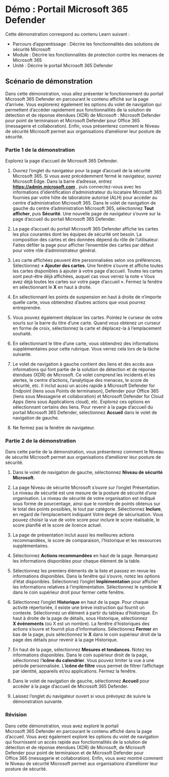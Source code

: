<!---
---
Démonstration : Titre : « Portail Microsoft 365 Defender » Module : « Parcours d’apprentissage : Décrire les fonctionnalités des solutions de sécurité Microsoft ; Module 4 : Décrire les fonctionnalités de protection contre les menaces de Microsoft 365 ; Unité 7 : Décrire le portail Microsoft 365 Defender »
---
--->

# Démo : Portail Microsoft 365 Defender

Cette démonstration correspond au contenu Learn suivant :

- Parcours d’apprentissage : Décrire les fonctionnalités des solutions de sécurité Microsoft
- Module : Décrire les fonctionnalités de protection contre les menaces de Microsoft 365
- Unité : Décrire le portail Microsoft 365 Defender

## Scénario de démonstration

Dans cette démonstration, vous allez présenter le fonctionnement du portail Microsoft 365 Defender en parcourant le contenu affiché sur la page d’arrivée. Vous explorerez également les options du volet de navigation qui permettent d’accéder rapidement aux fonctionnalités de la solution de détection et de réponse étendues (XDR) de Microsoft : Microsoft Defender pour point de terminaison et Microsoft Defender pour Office 365 (messagerie et collaboration).  Enfin, vous présenterez comment le Niveau de sécurité Microsoft permet aux organisations d’améliorer leur posture de sécurité.

### Partie 1 de la démonstration

Explorez la page d’accueil de Microsoft 365 Defender.

1. Ouvrez l’onglet du navigateur pour la page d’accueil de la sécurité Microsoft 365.  Si vous avez précédemment fermé le navigateur, ouvrez Microsoft Edge. Dans la barre d’adresse, entrez **https://admin.microsoft.com** , puis connectez-vous avec les informations d’identification d’administrateur du locataire Microsoft 365 fournies par votre hôte de laboratoire autorisé (ALH) pour accéder au centre d’administration Microsoft 365. Dans le volet de navigation de gauche du centre d’administration Microsoft 365, sélectionnez **Tout afficher**, puis **Sécurité**.  Une nouvelle page de navigateur s’ouvre sur la page d’accueil du portail Microsoft 365 Defender.  

1. La page d’accueil du portail Microsoft 365 Defender affiche les cartes les plus courantes dont les équipes de sécurité ont besoin. La composition des cartes et des données dépend du rôle de l’utilisateur. Faites défiler la page pour afficher l’ensemble des cartes par défaut pour votre rôle d’administrateur général.

1. Les carte affichées peuvent être personnalisées selon vos préférences.  Sélectionnez **+ Ajouter des cartes**. Une fenêtre s’ouvre et affiche toutes les cartes disponibles à ajouter à votre page d’accueil.  Toutes les cartes sont peut-être déjà affichées, auquel cas vous verrez la note « Vous avez déjà toutes les cartes sur votre page d’accueil ». Fermez la fenêtre en sélectionnant le **X** en haut à droite.

1. En sélectionnant les points de suspension en haut à droite de n’importe quelle carte, vous obtiendrez d’autres actions que vous pourrez entreprendre.  

1. Vous pouvez également déplacer les cartes. Pointez le curseur de votre souris sur la barre du titre d’une carte. Quand vous obtenez un curseur en forme de croix, sélectionnez la carte et déplacez-la à l’emplacement souhaité.

1. En sélectionnant le titre d’une carte, vous obtiendrez des informations supplémentaires pour cette rubrique. Vous verrez cela lors de la tâche suivante.

1. Le volet de navigation à gauche contient des liens et des accès aux informations qui font partie de la solution de détection et de réponse étendues (XDR) de Microsoft. Ce volet comprend les incidents et les alertes, le centre d’actions, l’analytique des menaces, le score de sécurité, etc.  Il inclut aussi un accès rapide à Microsoft Defender for Endpoint (liens sous Points de terminaison), Defender pour Office 365 (liens sous Messagerie et collaboration) et Microsoft Defender for Cloud Apps (liens sous Applications cloud), etc.  Explorez ces options en sélectionnant certains des liens.   Pour revenir à la page d’accueil du portail Microsoft 365 Defender, sélectionnez **Accueil** dans le volet de navigation de gauche.

1. Ne fermez pas la fenêtre de navigateur.

### Partie 2 de la démonstration

Dans cette partie de la démonstration, vous présenterez comment le Niveau de sécurité Microsoft permet aux organisations d’améliorer leur posture de sécurité.

1. Dans le volet de navigation de gauche, sélectionnez **Niveau de sécurité Microsoft**.

1. La page Niveau de sécurité Microsoft s’ouvre sur l’onglet Présentation. Le niveau de sécurité est une mesure de la posture de sécurité d’une organisation. Le niveau de sécurité de votre organisation est indiqué sous forme de pourcentage, ainsi que le nombre de points obtenus sur le total des points possibles, le tout par catégorie. Sélectionnez **Inclure**, en regard de l’emplacement indiquant Votre degré de sécurisation. Vous pouvez choisir la vue de votre score pour inclure le score réalisable, le score planifié et le score de licence actuel.

1. La page de présentation inclut aussi les meilleures actions recommandées, le score de comparaison, l’historique et les ressources supplémentaires.

1. Sélectionnez **Actions recommandées** en haut de la page.  Remarquez les informations disponibles pour chaque élément de la table.  

1. Sélectionnez les premiers éléments de la liste et passez en revue les informations disponibles. Dans la fenêtre qui s’ouvre, notez les options d’état disponibles. Sélectionnez l’onglet **Implémentation** pour afficher les informations relatives à l’implémentation. Sélectionnez le symbole **X** dans le coin supérieur droit pour fermer cette fenêtre.

1. Sélectionnez l’onglet **Historique** en haut de la page.  Pour chaque activité répertoriée, il existe une brève instruction qui fournit un contexte.  Sélectionnez un élément à partir du tableau d’historique.  En haut à droite de la page de détails, sous Historique, sélectionnez **X événements** (où X est un nombre).  La fenêtre d’historiques des actions s’ouvre et fournit plus d’informations.  Sélectionnez **Fermer** en bas de la page, puis sélectionnez le **X** dans le coin supérieur droit de la page des détails pour revenir à la page Historique.

1. En haut de la page, sélectionnez **Mesures et tendances**.  Notez les informations disponibles.  Dans le coin supérieur droit de la page, sélectionnez l’**icône du calendrier**.  Vous pouvez limiter la vue à une période personnalisée.  L’**icône de filtre** vous permet de filtrer l’affichage par identité, appareils et/ou applications.  Fermez la fenêtre.

1. Dans le volet de navigation de gauche, sélectionnez **Accueil** pour accéder à la page d’accueil de Microsoft 365 Defender.

1. Laissez l’onglet du navigateur ouvert si vous prévoyez de suivre la démonstration suivante.

### Révision

Dans cette démonstration, vous avez exploré le portail Microsoft 365 Defender en parcourant le contenu affiché dans la page d’accueil. Vous avez également exploré les options du volet de navigation qui fournissent un accès rapide aux fonctionnalités de la solution de détection et de réponse étendues (XDR) de Microsoft, de Microsoft Defender pour point de terminaison et de Microsoft Defender pour Office 365 (messagerie et collaboration).  Enfin, vous avez montré comment le Niveau de sécurité Microsoft permet aux organisations d’améliorer leur posture de sécurité.
